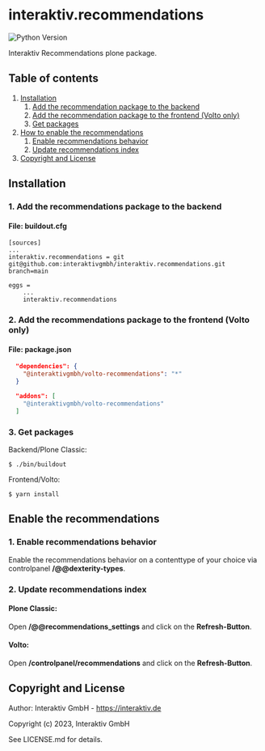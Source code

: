 # interaktiv.recommendations

![Python Version](https://img.shields.io/badge/Python-~=3.8-blue "Plone Version")

Interaktiv Recommendations plone package.

## Table of contents

1. [Installation](#installation)
   1. [Add the recommendation package to the backend](#1-add-the-recommendations-package-to-the-backend)
   2. [Add the recommendation package to the frontend (Volto only)](#2-add-the-recommendations-package-to-the-frontend-volto-only)
   3. [Get packages](#3-get-packages)
2. [How to enable the recommendations](#how-to-enable-the-recommendations)
   1. [Enable recommendations behavior](#1-enable-recommendations-behavior)
   2. [Update recommendations index](#2-update-recommendations-index)
3. [Copyright and License](#copyright-and-license)


## Installation
### 1. Add the recommendations package to the backend
#### File: buildout.cfg
```
[sources]
...
interaktiv.recommendations = git git@github.com:interaktivgmbh/interaktiv.recommendations.git branch=main
```
```
eggs =
    ...
    interaktiv.recommendations
```


### 2. Add the recommendations package to the frontend (Volto only)
#### File: package.json
```json
  "dependencies": {
    "@interaktivgmbh/volto-recommendations": "*"
  }

  "addons": [
    "@interaktivgmbh/volto-recommendations"
  ]
```

### 3. Get packages
Backend/Plone Classic:
```shell
$ ./bin/buildout
```

Frontend/Volto:
```shell
$ yarn install
```



## Enable the recommendations
### 1. Enable recommendations behavior
Enable the recommendations behavior on a contenttype of your choice via controlpanel **/@@dexterity-types**.

### 2. Update recommendations index
#### Plone Classic:
Open **/@@recommendations_settings** and click on the **Refresh-Button**.

#### Volto:
Open **/controlpanel/recommendations** and click on the **Refresh-Button**.

## Copyright and License
Author: Interaktiv GmbH - https://interaktiv.de

Copyright (c) 2023, Interaktiv GmbH

See LICENSE.md for details.